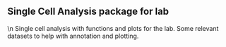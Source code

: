 ## Single Cell Analysis package for lab
\n
Single cell analysis with functions and plots for the lab. Some relevant datasets to help with annotation and plotting.
